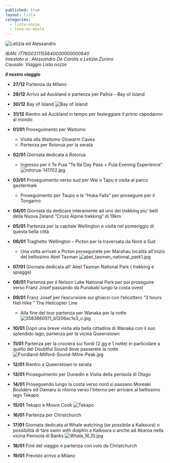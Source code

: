 ```yaml
---
published: true
layout: lista
categories:
  - lista-nozze
  - luna-di-miele
---
```

![Letizia ed Alessandro]({{site.baseurl}}/images/copertina.jpeg)

<address>
IBAN: IT76G0311155640000000000640 <br/>
Intestato a : Alessandro De Carolis e Letizia Zunino<br/>
Causale: Viaggio Lista nozze
</address>

_**Il nostro viaggio**_

									     
- **27/12** Partenza da Milano

- **29/12** Arrivo ad Auckland e partenza per Paihia – Bay of Island

- **30/12** Bay of Island
	![Bay of Island]({{site.baseurl}}/images/bay_of_island.jpg)

- **31/12** Rientro ad Auckland in tempo per festeggiare il primo capodanno al mondo
- **01/01** Proseguimento per Waitomo
	- Visita alla Waitomo Glowarm Caves
    - Partenza per Rotorua per la serata
                
- **02/01** Giornata dedicata a Rotorua
	- Ingresso per il Te Puia  “Te Ra Day Pass +  Puia Evening Experience”
	![rotorua-141702.jpg]({{site.baseurl}}/images/rotorua-141702.jpg)            
- **03/01** Proseguimento verso sud per Wai o Tapu e visita al  parco geotermale
	- Proseguimento per  Taupo  e le “Huka Falls” per proseguire per il Tongariro            
- **04/01** Giornata da dedicare interamente ad uno dei trekking  piu’ belli della Nuova Zeland	“Cross Alpine trekking” di  19km            
- **05/01** Partenza per la capitale  Wellington e visita nel pomeriggio di questa bella città

- **06/01** Traghetto Wellington – Picton per la  traversata da Nord a Sud
	 - Una volta arrivati a Picton proseguirete per Marahau località all’inizio del bellissimo 		Abel Tasman
	![abel_tasman_national_park1.jpg]({{site.baseurl}}/images/abel_tasman_national_park1.jpg)
- **07/01** Giornata dedicata all’ Abel Tasman National Park ( trekking e spiagge)

- **08/01** Partenza per il  Nelson Lake National Park per poi proseguire verso Franz Josef passando da Punakaki lungo la costa ovest
- **09/01** Franz Josef per l’escursione sui ghiacci con l’elicottero  “3 hours Heli Hike ” The Helicopter Line 
	- Alla fine del tour partenza per Wanaka per la notte
	![3583860511_b1206ac1e3_o.jpg]({{site.baseurl}}/images/3583860511_b1206ac1e3_o.jpg)
- **10/01** Dopo una breve visita alla bella cittadina di Wanaka con il suo splendido lago, 	partenza per la vicina Queenstown

- **11/01** Partenza per la crociera sui fiordi (2 gg e 1 notte) in particolare a quello del Doubtful Sound dove passerete la notte 
![Fiordland-Milford-Sound-Mitre-Peak.jpg]({{site.baseurl}}/images/Fiordland-Milford-Sound-Mitre-Peak.jpg)

- **12/01**	Rientro a Queenstown in serata

- **13/01**	Proseguimento per Dunedin e Visita della penisola di Otago

- **14/01**	Proseguendo lungo la costa verso nord si passano Moreaki Boulders ed Oamaru si ritorna verso l’interno per arrivare al bellissimo lago Tekapo

- **15/01**	Tekapo e Mount Cook
	![Tekapo]({{site.baseurl}}/images/Tekapo.jpg)
- **16/01**	Partenza per Christchurch

- **17/01**	Giornata dedicata al Whale watching (se possibile a Kaikoura) o possibilità di fare swim with dolphin a Kaikoura o anche ad  Akaroa nella vicina Penisola di Banks
	![Whale_16_10.jpg]({{site.baseurl}}/images/Whale_16_10.jpg)

- **18/01**	Fine del viaggio e partenza con volo da Christchurch 

- **19/01**	Previsto arrivo a Milano
